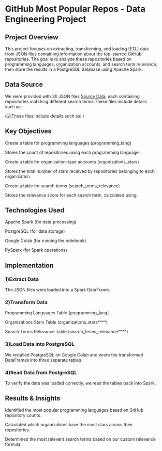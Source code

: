 # GitHub Most Popular Repos - Data Engineering Project

## Project Overview

This project focuses on extracting, transforming, and loading (ETL) data from JSON files containing information about the top-starred GitHub repositories. The goal is to analyze these repositories based on programming languages, organization accounts, and search term relevance, then store the results in a PostgreSQL database using Apache Spark.

## Data Source

We were provided with 30 JSON files [Source Data](https://www.kaggle.com/datasets/anshulmehtakaggl/top-1000-github-repositories-for-multiple-domains?select=Spark.json), each containing repositories matching different search terms.These files include details such as:


(![These files include details such as: ](https://github.com/user-attachments/assets/534b2d42-9b90-43ed-a237-f9a39b493d93)
)

## Key Objectives

Create a table for programming languages (programming_lang)

Stores the count of repositories using each programming language.

Create a table for organization-type accounts (organizations_stars)

Stores the total number of stars received by repositories belonging to each organization.

Create a table for search terms (search_terms_relevance)

Stores the relevance score for each search term, calculated using:



## Technologies Used

Apache Spark (for data processing)

PostgreSQL (for data storage)

Google Colab (for running the notebook)

PySpark (for Spark operations)

## Implementation

 ### 1️)Extract Data

The JSON files were loaded into a Spark DataFrame.

 ### 2️)Transform Data

Programming Languages Table (programming_lang)

Organizations Stars Table (organizations_stars****)

Search Terms Relevance Table (search_terms_relevance****)

 ### 3️)Load Data into PostgreSQL

We installed PostgreSQL on Google Colab and wrote the transformed DataFrames into three separate tables.

### 4️)Read Data from PostgreSQL

To verify the data was loaded correctly, we read the tables back into Spark.

## Results & Insights

Identified the most popular programming languages based on GitHub repository counts.

Calculated which organizations have the most stars across their repositories.

Determined the most relevant search terms based on our custom relevance formula.

